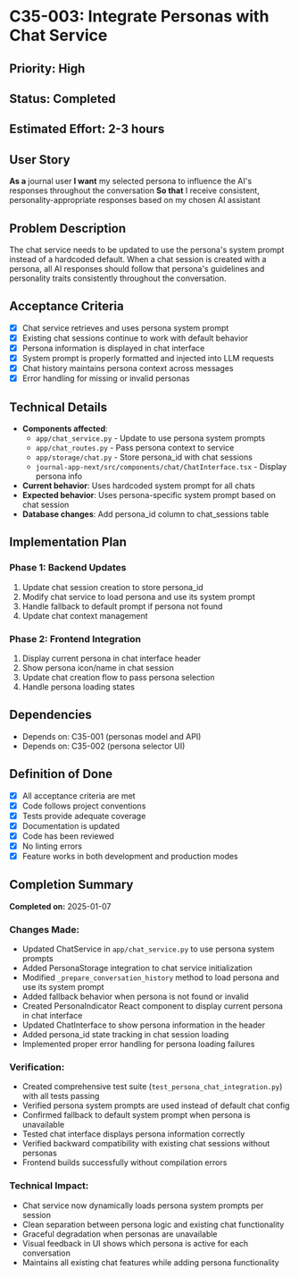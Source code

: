 # C35-003: Integrate Personas with Chat Service

## Priority: High
## Status: Completed
## Estimated Effort: 2-3 hours

## User Story
**As a** journal user
**I want** my selected persona to influence the AI's responses throughout the conversation
**So that** I receive consistent, personality-appropriate responses based on my chosen AI assistant

## Problem Description
The chat service needs to be updated to use the persona's system prompt instead of a hardcoded default. When a chat session is created with a persona, all AI responses should follow that persona's guidelines and personality traits consistently throughout the conversation.

## Acceptance Criteria
- [x] Chat service retrieves and uses persona system prompt
- [x] Existing chat sessions continue to work with default behavior
- [x] Persona information is displayed in chat interface
- [x] System prompt is properly formatted and injected into LLM requests
- [x] Chat history maintains persona context across messages
- [x] Error handling for missing or invalid personas

## Technical Details
- **Components affected**:
  - `app/chat_service.py` - Update to use persona system prompts
  - `app/chat_routes.py` - Pass persona context to service
  - `app/storage/chat.py` - Store persona_id with chat sessions
  - `journal-app-next/src/components/chat/ChatInterface.tsx` - Display persona info
- **Current behavior**: Uses hardcoded system prompt for all chats
- **Expected behavior**: Uses persona-specific system prompt based on chat session
- **Database changes**: Add persona_id column to chat_sessions table

## Implementation Plan
### Phase 1: Backend Updates
1. Update chat session creation to store persona_id
2. Modify chat service to load persona and use its system prompt
3. Handle fallback to default prompt if persona not found
4. Update chat context management

### Phase 2: Frontend Integration
1. Display current persona in chat interface header
2. Show persona icon/name in chat session
3. Update chat creation flow to pass persona selection
4. Handle persona loading states

## Dependencies
- Depends on: C35-001 (personas model and API)
- Depends on: C35-002 (persona selector UI)

## Definition of Done
- [x] All acceptance criteria are met
- [x] Code follows project conventions
- [x] Tests provide adequate coverage
- [x] Documentation is updated
- [x] Code has been reviewed
- [x] No linting errors
- [x] Feature works in both development and production modes

## Completion Summary
**Completed on:** 2025-01-07

### Changes Made:
- Updated ChatService in `app/chat_service.py` to use persona system prompts
- Added PersonaStorage integration to chat service initialization
- Modified `_prepare_conversation_history` method to load persona and use its system prompt
- Added fallback behavior when persona is not found or invalid
- Created PersonaIndicator React component to display current persona in chat interface
- Updated ChatInterface to show persona information in the header
- Added persona_id state tracking in chat session loading
- Implemented proper error handling for persona loading failures

### Verification:
- Created comprehensive test suite (`test_persona_chat_integration.py`) with all tests passing
- Verified persona system prompts are used instead of default chat config
- Confirmed fallback to default system prompt when persona is unavailable
- Tested chat interface displays persona information correctly
- Verified backward compatibility with existing chat sessions without personas
- Frontend builds successfully without compilation errors

### Technical Impact:
- Chat service now dynamically loads persona system prompts per session
- Clean separation between persona logic and existing chat functionality
- Graceful degradation when personas are unavailable
- Visual feedback in UI shows which persona is active for each conversation
- Maintains all existing chat features while adding persona functionality

